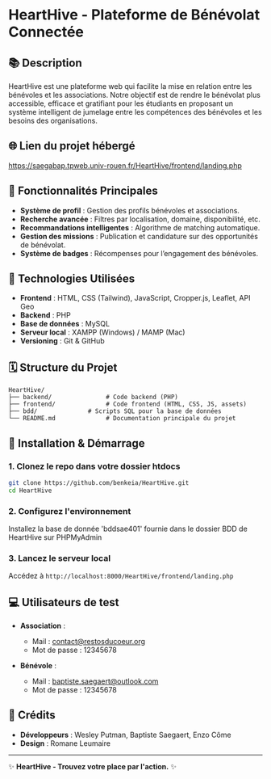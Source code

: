 # HeartHive - Plateforme de Bénévolat Connectée

## 📚 Description

HeartHive est une plateforme web qui facilite la mise en relation entre les bénévoles et les associations. Notre objectif est de rendre le bénévolat plus accessible, efficace et gratifiant pour les étudiants en proposant un système intelligent de jumelage entre les compétences des bénévoles et les besoins des organisations.

## 🌐 Lien du projet hébergé

https://saegabap.tpweb.univ-rouen.fr/HeartHive/frontend/landing.php

## 🎯 Fonctionnalités Principales

- **Système de profil** : Gestion des profils bénévoles et associations.
- **Recherche avancée** : Filtres par localisation, domaine, disponibilité, etc.
- **Recommandations intelligentes** : Algorithme de matching automatique.
- **Gestion des missions** : Publication et candidature sur des opportunités de bénévolat.
- **Système de badges** : Récompenses pour l’engagement des bénévoles.

## 💪 Technologies Utilisées

- **Frontend** : HTML, CSS (Tailwind), JavaScript, Cropper.js, Leaflet, API Geo
- **Backend** : PHP
- **Base de données** : MySQL
- **Serveur local** : XAMPP (Windows) / MAMP (Mac)
- **Versioning** : Git & GitHub

## 🗓 Structure du Projet

```
HeartHive/
├── backend/               # Code backend (PHP)
├── frontend/              # Code frontend (HTML, CSS, JS, assets)
├── bdd/              # Scripts SQL pour la base de données
└── README.md              # Documentation principale du projet
```

## 🚀 Installation & Démarrage

### 1. Clonez le repo dans votre dossier htdocs

```bash
git clone https://github.com/benkeia/HeartHive.git
cd HeartHive
```

### 2. Configurez l'environnement

Installez la base de donnée 'bddsae401' fournie dans le dossier BDD de HeartHive sur PHPMyAdmin

### 3. Lancez le serveur local

Accédez à `http://localhost:8000/HeartHive/frontend/landing.php`

## 💻 Utilisateurs de test

- **Association** :

  - Mail : contact@restosducoeur.org
  - Mot de passe : 12345678

- **Bénévole** :

  - Mail : baptiste.saegaert@outlook.com
  - Mot de passe : 12345678

## 🌟 Crédits

- **Développeurs** : Wesley Putman, Baptiste Saegaert, Enzo Côme
- **Design** : Romane Leumaire

---

✨ **HeartHive - Trouvez votre place par l'action.** ✨
